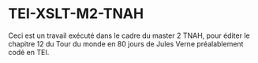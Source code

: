 # TEI-XSLT-M2-TNAH
Ceci est un travail exécuté dans le cadre du master 2 TNAH, pour éditer le chapitre 12 du Tour du monde en 80 jours de Jules Verne préalablement codé en TEI.
